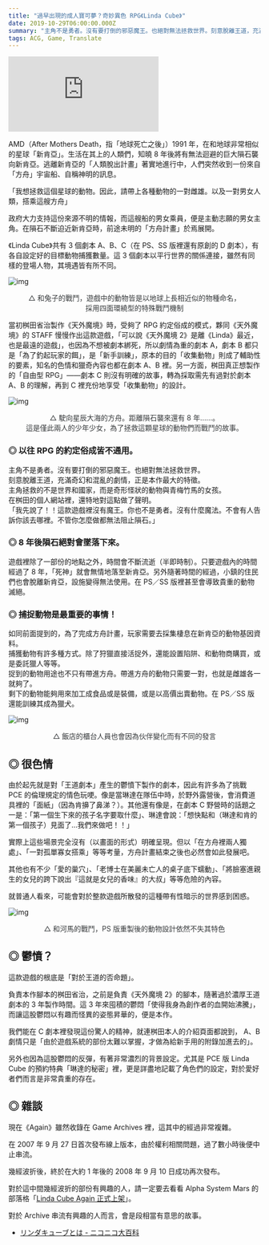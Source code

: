```yaml
---
title: "過早出現的成人寶可夢？奇妙異色 RPG《Linda Cube》"
date: 2019-10-29T06:00:00.000Z
summary: "主角不是勇者。沒有要打倒的邪惡魔王。也絕對無法拯救世界。刻意脫離王道，充滿奇幻和混亂的劇情，正是本作最大的特徵。主角拯救的不是世界和國家，而是奇形怪狀的動物與青梅竹馬的女孩。在桝田的個人網站裡，還特地對這點做了聲明。「我先說了！！這款遊戲裡沒有魔王。你也不是勇者。沒有什麼魔法。不會有人告訴你該去哪裡。不管你怎麼做都無法阻止隕石。」"
tags: ACG, Game, Translate
---
```


<iframe title="linda cube cm" src="https://www.youtube.com/embed/Jc1QGIhnTaU" frameborder="0" allow="accelerometer; autoplay; clipboard-write; encrypted-media; gyroscope; picture-in-picture" allowfullscreen></iframe>

AMD（After Mothers Death，指「地球死亡之後」）1991 年，在和地球非常相似的星球「新肯亞」。生活在其上的人類們，知曉 8 年後將有無法迴避的巨大隕石襲向新肯亞。逃離新肯亞的「人類脫出計畫」著實地進行中，人們突然收到一份來自「方舟」宇宙船、自稱神明的訊息。

「我想拯救這個星球的動物。因此，請帶上各種動物的一對雌雄。以及一對男女人類，搭乘這艘方舟」

政府大力支持這份來源不明的情報，而這艘船的男女乘員，便是主動志願的男女主角。在隕石不斷迫近新肯亞時，前途未明的「方舟計畫」於焉展開。

《Linda Cube》共有 3 個劇本 A、B、C（在 PS、SS 版裡還有原創的 D 劇本），有各自設定好的目標動物捕獲數量。這 3 個劇本以平行世界的關係連接，雖然有同樣的登場人物，其境遇皆有所不同。

![img](https://i.imgur.com/o3TCizR.png)

<p style="font-size: 1em; text-align:center; color: #36393b;">△ 和兔子的戰鬥，遊戲中的動物皆是以地球上長相近似的物種命名，<br/>
採用四面環繞型的特殊戰鬥機制</p>

當初桝田省治製作《天外魔境》時，受夠了 RPG 約定俗成的模式，夥同《天外魔境》的 STAFF 慢慢作出這款遊戲，「可以說《天外魔境 2》是離《Linda》最近，也是最遠的遊戲」，也因為不想被劇本綁死，所以劇情為重的劇本 A，劇本 B 都只是「為了釣起玩家的餌」，是「新手訓練」，原本的目的「收集動物」則成了輔助性的要素，知名的色情和獵奇內容也都在劇本 A、B 裡。另一方面，桝田真正想製作的「自由型 RPG」——劇本 C 則沒有明確的故事，轉為採取需先有過對於劇本 A、B 的理解，再到 C 裡充份地享受「收集動物」的設計。

![img](https://i.imgur.com/ApgFAfO.jpg)

<p style="font-size: 1em; text-align:center; color: #36393b;">△ 駛向星辰大海的方舟。距離隕石襲來還有 8 年……。<br/>
這是僅此兩人的少年少女，為了拯救這顆星球的動物們而戰鬥的故事。</p>

### ◎ 以往 RPG 的約定俗成皆不通用。

主角不是勇者。沒有要打倒的邪惡魔王。也絕對無法拯救世界。<br/>
刻意脫離王道，充滿奇幻和混亂的劇情，正是本作最大的特徵。<br/>
主角拯救的不是世界和國家，而是奇形怪狀的動物與青梅竹馬的女孩。<br/>
在桝田的個人網站裡，還特地對這點做了聲明。<br/>
「我先說了！！這款遊戲裡沒有魔王。你也不是勇者。沒有什麼魔法。不會有人告訴你該去哪裡。不管你怎麼做都無法阻止隕石。」

### ◎ 8 年後隕石絕對會墜落下來。

遊戲裡除了一部份的地點之外，時間會不斷流逝（半即時制）。只要遊戲內的時間經過了 8 年，「死神」就會無情地落至新肯亞。另外隨著時間的經過，小鎮的住民們也會脫離新肯亞，設施變得無法使用。在 PS／SS 版裡甚至會導致貴重的動物滅絕。

### ◎ 捕捉動物是最重要的事情！

如同前面提到的，為了完成方舟計畫，玩家需要去採集棲息在新肯亞的動物基因資料。<br/>
捕獲動物有許多種方式。除了狩獵直接活捉外，還能設置陷阱、和動物商購買，或是委託獵人等等。<br/>
捉到的動物用途也不只有帶進方舟。帶進方舟的動物只需要一對，也就是雌雄各一就夠了。<br/>
剩下的動物能夠用來加工成食品或是裝備，或是以高價出賣動物。在 PS／SS 版還能訓練其成為獵犬。

![img](https://i.imgur.com/oSD112X.jpg)

<p style="font-size: 1em; text-align:center; color: #36393b;">△ 飯店的櫃台人員也會因為伙伴變化而有不同的發言</p>

## ◎ 很色情

由於起先就是對「王道劇本」產生的鬱憤下製作的劇本，因此有許多為了挑戰 PCE 的倫理規定的情色玩哽。像是當琳達在隊伍中時，於野外露營後，會消費道具裡的「面紙」（因為肯擤了鼻涕？）。其他還有像是，在劇本 C 野營時的話題之一是：「第一個生下來的孩子名字要取什麼」、琳達會說：「想快點和（琳達和肯的第一個孩子）見面了…我們來做吧！！」

實際上這些場景完全沒有（以畫面的形式）明確呈現。但以「在方舟裡兩人獨處」、「一對孤單寡女搭乘」等等考量，方舟計畫結束之後也必然會如此發展吧。

其他也有不少「愛的巢穴」、「老博士在美麗未亡人的桌子底下蠕動」、「將臉塞進親生的女兒的跨下說出『這就是女兒的香味』的大叔」等等危險的內容。

就普通人看來，可能會對於整款遊戲所散發的這種帶有性暗示的世界感到困惑。

![img](https://i.imgur.com/WpYoQAk.png)

<p style="font-size: 1em; text-align:center; color: #36393b;">△ 和河馬的戰鬥，PS 版重製後的動物設計依然不失其特色</p>

## ◎ 鬱憤？

這款遊戲的根底是「對於王道的否命題」。

負責本作腳本的桝田省治，之前是負責《天外魔境 2》的腳本，隨著過於濃厚王道劇本的 3 年製作時間。這 3 年來囤積的鬱悶「使得我身為創作者的血開始沸騰」，而讓這股鬱悶以有趣而怪異的姿態昇華的，便是本作。

我們能在 C 劇本裡發現這份驚人的精神，就連桝田本人的介紹頁面都說到， A、B 劇情只是「由於遊戲系統的部份太難以掌握，才做為給新手用的附錄加進去的」。

另外也因為這股鬱悶的反彈，有著非常濃烈的背景設定。尤其是 PCE 版 Linda Cube 的預約特典「琳達的秘密」裡，更是詳盡地記載了角色們的設定，對於愛好者們而言是非常貴重的存在。

## ◎ 雜談

現在《Again》雖然收錄在 Game Archives 裡，這其中的經過非常複雜。

在 2007 年 9 月 27 日首次發布線上版本，由於權利相關問題，過了數小時後便中止串流。

幾經波折後，終於在大約 1 年後的 2008 年 9 月 10 日成功再次發布。

對於這中間幾經波折的部份有興趣的人，請一定要去看看 Alpha System Mars 的部落格「[Linda Cube Again 正式上架](https://f6bfb5.github.io/ACG-linda-cube-on-ps-archive/)」。

對於 Archive 串流有興趣的人而言，會是段相當有意思的故事。

- [リンダキューブとは - ニコニコ大百科](https://dic.nicovideo.jp/a/%E3%83%AA%E3%83%B3%E3%83%80%E3%82%AD%E3%83%A5%E3%83%BC%E3%83%96)
